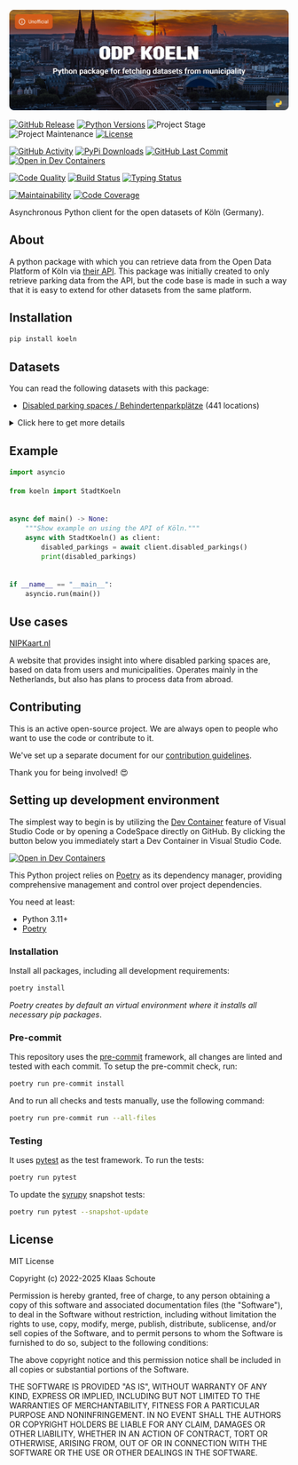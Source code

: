 <!-- Banner -->
![alt Banner of the odp köln package](https://raw.githubusercontent.com/klaasnicolaas/python-koeln/main/assets/header_koeln-min.png)

<!-- PROJECT SHIELDS -->
[![GitHub Release][releases-shield]][releases]
[![Python Versions][python-versions-shield]][pypi]
![Project Stage][project-stage-shield]
![Project Maintenance][maintenance-shield]
[![License][license-shield]](LICENSE)

[![GitHub Activity][commits-shield]][commits-url]
[![PyPi Downloads][downloads-shield]][downloads-url]
[![GitHub Last Commit][last-commit-shield]][commits-url]
[![Open in Dev Containers][devcontainer-shield]][devcontainer]

[![Code Quality][code-quality-shield]][code-quality]
[![Build Status][build-shield]][build-url]
[![Typing Status][typing-shield]][typing-url]

[![Maintainability][maintainability-shield]][maintainability-url]
[![Code Coverage][codecov-shield]][codecov-url]

Asynchronous Python client for the open datasets of Köln (Germany).

## About

A python package with which you can retrieve data from the Open Data Platform of Köln via [their API][api]. This package was initially created to only retrieve parking data from the API, but the code base is made in such a way that it is easy to extend for other datasets from the same platform.

## Installation

```bash
pip install koeln
```

## Datasets

You can read the following datasets with this package:

- [Disabled parking spaces / Behindertenparkplätze][disabled_parkings] (441 locations)

<details>
    <summary>Click here to get more details</summary>

### Disabled parking spaces

| Variable | Type | Description |
| :------- | :--- | :---------- |
| `entry_id` | integer | The ID for the parking location |
| `number` | integer | The number of the parking spaces on this location |
| `district` | string | The district name where the parking location is located |
| `district_nr` | integer | The district number where the parking location is located |
| `note` | string | A note about the parking location |
| `longitude` | float | The longitude of the parking location |
| `latitude` | float | The latitude of the parking location |
</details>

## Example

```python
import asyncio

from koeln import StadtKoeln


async def main() -> None:
    """Show example on using the API of Köln."""
    async with StadtKoeln() as client:
        disabled_parkings = await client.disabled_parkings()
        print(disabled_parkings)


if __name__ == "__main__":
    asyncio.run(main())
```

## Use cases

[NIPKaart.nl][nipkaart]

A website that provides insight into where disabled parking spaces are, based
on data from users and municipalities. Operates mainly in the Netherlands, but
also has plans to process data from abroad.

## Contributing

This is an active open-source project. We are always open to people who want to
use the code or contribute to it.

We've set up a separate document for our
[contribution guidelines](CONTRIBUTING.md).

Thank you for being involved! :heart_eyes:

## Setting up development environment

The simplest way to begin is by utilizing the [Dev Container][devcontainer]
feature of Visual Studio Code or by opening a CodeSpace directly on GitHub.
By clicking the button below you immediately start a Dev Container in Visual Studio Code.

[![Open in Dev Containers][devcontainer-shield]][devcontainer]

This Python project relies on [Poetry][poetry] as its dependency manager,
providing comprehensive management and control over project dependencies.

You need at least:

- Python 3.11+
- [Poetry][poetry-install]

### Installation

Install all packages, including all development requirements:

```bash
poetry install
```

_Poetry creates by default an virtual environment where it installs all
necessary pip packages_.

### Pre-commit

This repository uses the [pre-commit][pre-commit] framework, all changes
are linted and tested with each commit. To setup the pre-commit check, run:

```bash
poetry run pre-commit install
```

And to run all checks and tests manually, use the following command:

```bash
poetry run pre-commit run --all-files
```

### Testing

It uses [pytest](https://docs.pytest.org/en/stable/) as the test framework. To run the tests:

```bash
poetry run pytest
```

To update the [syrupy](https://github.com/tophat/syrupy) snapshot tests:

```bash
poetry run pytest --snapshot-update
```

## License

MIT License

Copyright (c) 2022-2025 Klaas Schoute

Permission is hereby granted, free of charge, to any person obtaining a copy
of this software and associated documentation files (the "Software"), to deal
in the Software without restriction, including without limitation the rights
to use, copy, modify, merge, publish, distribute, sublicense, and/or sell
copies of the Software, and to permit persons to whom the Software is
furnished to do so, subject to the following conditions:

The above copyright notice and this permission notice shall be included in all
copies or substantial portions of the Software.

THE SOFTWARE IS PROVIDED "AS IS", WITHOUT WARRANTY OF ANY KIND, EXPRESS OR
IMPLIED, INCLUDING BUT NOT LIMITED TO THE WARRANTIES OF MERCHANTABILITY,
FITNESS FOR A PARTICULAR PURPOSE AND NONINFRINGEMENT. IN NO EVENT SHALL THE
AUTHORS OR COPYRIGHT HOLDERS BE LIABLE FOR ANY CLAIM, DAMAGES OR OTHER
LIABILITY, WHETHER IN AN ACTION OF CONTRACT, TORT OR OTHERWISE, ARISING FROM,
OUT OF OR IN CONNECTION WITH THE SOFTWARE OR THE USE OR OTHER DEALINGS IN THE
SOFTWARE.

[api]: https://offenedaten-koeln.de
[disabled_parkings]: https://offenedaten-koeln.de/dataset/behindertenparkpl%C3%A4tze-k%C3%B6ln
[nipkaart]: https://www.nipkaart.nl

<!-- MARKDOWN LINKS & IMAGES -->
[build-shield]: https://github.com/klaasnicolaas/python-koeln/actions/workflows/tests.yaml/badge.svg
[build-url]: https://github.com/klaasnicolaas/python-koeln/actions/workflows/tests.yaml
[code-quality-shield]: https://github.com/klaasnicolaas/python-koeln/actions/workflows/codeql.yaml/badge.svg
[code-quality]: https://github.com/klaasnicolaas/python-koeln/actions/workflows/codeql.yaml
[commits-shield]: https://img.shields.io/github/commit-activity/y/klaasnicolaas/python-koeln.svg
[commits-url]: https://github.com/klaasnicolaas/python-koeln/commits/main
[codecov-shield]: https://codecov.io/gh/klaasnicolaas/python-koeln/branch/main/graph/badge.svg?token=CRONIDYXGQ
[codecov-url]: https://codecov.io/gh/klaasnicolaas/python-koeln
[devcontainer-shield]: https://img.shields.io/static/v1?label=Dev%20Containers&message=Open&color=blue&logo=visualstudiocode
[devcontainer]: https://vscode.dev/redirect?url=vscode://ms-vscode-remote.remote-containers/cloneInVolume?url=https://github.com/klaasnicolaas/python-koeln
[downloads-shield]: https://img.shields.io/pypi/dm/koeln
[downloads-url]: https://pypistats.org/packages/koeln
[license-shield]: https://img.shields.io/github/license/klaasnicolaas/python-koeln.svg
[last-commit-shield]: https://img.shields.io/github/last-commit/klaasnicolaas/python-koeln.svg
[maintenance-shield]: https://img.shields.io/maintenance/yes/2025.svg
[maintainability-shield]: https://api.codeclimate.com/v1/badges/6c4ccfaa4a5a8cbc5ff8/maintainability
[maintainability-url]: https://codeclimate.com/github/klaasnicolaas/python-koeln/maintainability
[project-stage-shield]: https://img.shields.io/badge/project%20stage-production%20ready-brightgreen.svg
[pypi]: https://pypi.org/project/koeln/
[python-versions-shield]: https://img.shields.io/pypi/pyversions/koeln
[typing-shield]: https://github.com/klaasnicolaas/python-koeln/actions/workflows/typing.yaml/badge.svg
[typing-url]: https://github.com/klaasnicolaas/python-koeln/actions/workflows/typing.yaml
[releases-shield]: https://img.shields.io/github/release/klaasnicolaas/python-koeln.svg
[releases]: https://github.com/klaasnicolaas/python-koeln/releases

[poetry-install]: https://python-poetry.org/docs/#installation
[poetry]: https://python-poetry.org
[pre-commit]: https://pre-commit.com
